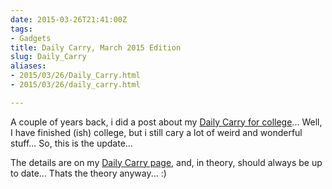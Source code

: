```yaml
---
date: 2015-03-26T21:41:00Z
tags:
- Gadgets
title: Daily Carry, March 2015 Edition
slug: Daily_Carry
aliases:
- 2015/03/26/Daily_Carry.html
- 2015/03/26/daily_carry.html

---
```

 
 
 

A couple of years back, i did a post about my [Daily Carry for college][1]... Well, I have finished (ish) college, but i still cary a lot of weird and wonderful stuff... So, this is the update... 

The details are on my [Daily Carry page][2], and, in theory, should always be up to date... Thats the theory anyway... :)


[1]: /2013/01/27/college_bag_contents.html
[2]: /DailyCarry/
